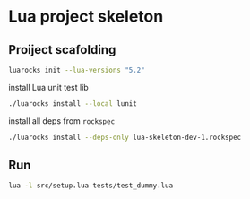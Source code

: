 # Lua project skeleton

## Proiject scafolding

```bash
luarocks init --lua-versions "5.2"
```

install Lua unit test lib

```bash
./luarocks install --local lunit
```

install all deps from `rockspec`
```bash
./luarocks install --deps-only lua-skeleton-dev-1.rockspec
```

## Run
```bash
lua -l src/setup.lua tests/test_dummy.lua
```